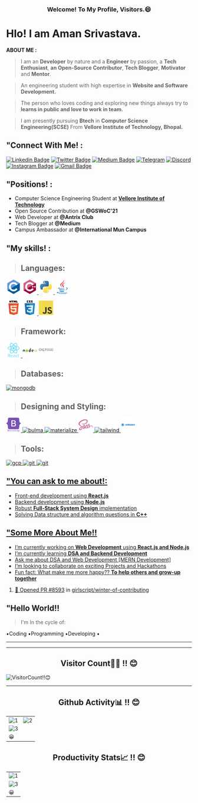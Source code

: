 <h3 align="center"> <p>Welcome! To My Profile, Visitors.😄</p> </h3>

# **Hlo! I am Aman Srivastava.** 

**ABOUT ME :**

>I am an **Developer** by nature and a **Engineer**  by passion, a **Tech Enthusiast**, **an Open-Source Contributor**, **Tech Blogger**, **Motivator** and **Mentor**.

>An engineering student with high expertise in **Website and Software Development.**

>The person who loves coding and exploring new things always try to **learns in public and love to work in team.**

>I am presently pursuing **Btech** in **Computer Science Engineering(SCSE)** From **Vellore Institute of Technology, Bhopal.**



## "Connect With Me! :

[![Linkedin Badge](https://img.shields.io/badge/-Aman.Srivastava-blue?style=flat-square&logo=Linkedin&logoColor=black&link=https://https://www.linkedin.com/in/aman-srivastava-43b42920a/)](https://www.linkedin.com/in/aman-srivastava-43b42920a/)
[![Twitter Badge](https://img.shields.io/badge/-@Aman.Srivastava-1ca0f1?style=&flat-square&labelColor=1ca0f1&logo=twitter&logoColor=black&link=https://twitter.com/AmanSri68355587)](https://twitter.com/AmanSri68355587)
[![Medium Badge](https://img.shields.io/badge/-@Aman.Srivastava-03a57a?style=&flat-square&labelColor=black&logo=Medium&link=https://medium.com/@amansrv/)](https://medium.com/@amansrv)
[![Telegram](https://img.shields.io/badge/-Telegram-blue?style=flat-square&logo=Telegram&logoColor=white)](https://t.me/aman1srv)
[![Discord](https://img.shields.io/badge/-Discord-7289DA?style=flat-square&logo=discord&logoColor=white)](https://discordapp.com/users/aman.srivastava#7510)
[![Instagram Badge](https://img.shields.io/badge/-Instagram-purple?style=flat-square&logo=instagram&logoColor=white&link=https://instagram.com/pranayguptaa/)](https://instagram.com/aman.srivastava___)
[![Gmail Badge](https://img.shields.io/badge/-srivastavaaman237@gmail.com-c14438?style=flat-square&logo=Gmail&logoColor=black&link=mailto:srivastavaaman237@gmail.com)](mailto:srivastavaaman237@gmail.com)


<!-- This is my coding profile accounts -->
 

## "Positions! :

- Computer Science Engineering Student at **[Vellore Institute of Technology](http://vitbhopal.ac.in/)**
- Open Source Contribution at **@GSWoC'21**
- Web Developer at **@Antrix Club**
- Tech Blogger at **@Medium**
- Campus Ambassador at **@International Mun Campus**


## "My skills! :

> ##  **Languages:** 
<a href="https://www.cprogramming.com/" target="_blank"> <img src="https://raw.githubusercontent.com/devicons/devicon/master/icons/c/c-original.svg" alt="c" width="40" height="40"/></a> 
<a href="https://www.w3schools.com/cpp/" target="_blank"> <img src="https://raw.githubusercontent.com/devicons/devicon/master/icons/cplusplus/cplusplus-original.svg" alt="cplusplus" width="40" height="40"/> </a> 
<a href="https://www.python.org" target="_blank"> <img src="https://raw.githubusercontent.com/devicons/devicon/master/icons/python/python-original.svg" alt="python" width="40" height="40"/> </a> 
<a href="https://www.java.com" target="_blank"> <img src="https://raw.githubusercontent.com/devicons/devicon/master/icons/java/java-original.svg" alt="java" width="40" height="40"/> </a><br>


<a href="https://www.w3.org/html/" target="_blank"> <img src="https://raw.githubusercontent.com/devicons/devicon/master/icons/html5/html5-original-wordmark.svg" alt="html5" width="40" height="40"/></a> 
<a href="https://www.w3schools.com/css/" target="_blank"> <img src="https://raw.githubusercontent.com/devicons/devicon/master/icons/css3/css3-original-wordmark.svg" alt="css3" width="40" height="40"/> </a><a href="https://developer.mozilla.org/en-US/docs/Web/JavaScript" target="_blank"> <img src="https://raw.githubusercontent.com/devicons/devicon/master/icons/javascript/javascript-original.svg" alt="javascript" width="40" height="40"/> </a> 

> ## **Framework:**
<a href="https://reactjs.org/" target="_blank"> <img src="https://raw.githubusercontent.com/devicons/devicon/master/icons/react/react-original-wordmark.svg" alt="react" width="40" height="40"/> </a>
<a href="https://nodejs.org" target="_blank"> <img src="https://raw.githubusercontent.com/devicons/devicon/master/icons/nodejs/nodejs-original-wordmark.svg" alt="nodejs" width="40" height="40"/></a> <a href="https://expressjs.com" target="_blank"> <img src="https://raw.githubusercontent.com/devicons/devicon/master/icons/express/express-original-wordmark.svg" alt="express" width="40" height="40"/> </a><br>

> ## **Databases:**
<a href="https://MongoDb.com/" target="_blank"> <img src="https://www.vectorlogo.zone/logos/mongodb/mongodb-icon.svg" alt="mongodb" width="40" height="40"/> </a>  

> ## **Designing and Styling:**
<a href="https://getbootstrap.com" target="_blank"> <img src="https://raw.githubusercontent.com/devicons/devicon/master/icons/bootstrap/bootstrap-plain-wordmark.svg" alt="bootstrap" width="40" height="40"/> </a> <a href="https://bulma.io/" target="_blank"> <img src="https://raw.githubusercontent.com/gilbarbara/logos/804dc257b59e144eaca5bc6ffd16949752c6f789/logos/bulma.svg" alt="bulma" width="40" height="40"/> </a> <a href="https://materializecss.com/" target="_blank"> <img src="https://raw.githubusercontent.com/prplx/svg-logos/5585531d45d294869c4eaab4d7cf2e9c167710a9/svg/materialize.svg" alt="materialize" width="40" height="40"/> </a> <a href="https://sass-lang.com" target="_blank"> <img src="https://raw.githubusercontent.com/devicons/devicon/master/icons/sass/sass-original.svg" alt="sass" width="40" height="40"/> </a> 
<a href="https://tailwindcss.com/" target="_blank"> <img src="https://www.vectorlogo.zone/logos/tailwindcss/tailwindcss-icon.svg" alt="tailwind" width="40" height="40"/> </a>  <a href="https://webpack.js.org" target="_blank"> <img src="https://raw.githubusercontent.com/devicons/devicon/d00d0969292a6569d45b06d3f350f463a0107b0d/icons/webpack/webpack-original-wordmark.svg" alt="webpack" width="40" height="40"/> </a>

> ## **Tools:**

<a href="https://cloud.google.com" target="_blank"> <img src="https://www.vectorlogo.zone/logos/google_cloud/google_cloud-icon.svg" alt="gcp" width="40" height="40"/> </a> 
<a href="https://git-scm.com/" target="_blank"> <img src="https://www.vectorlogo.zone/logos/git-scm/git-scm-icon.svg" alt="git" width="40" height="40"/> 
<a href="https://vs_code.com/" target="_blank"> <img src="https://www.vectorlogo.zone/logos/visualstudio_code/visualstudio_code-icon.svg" alt="git" width="40" height="40"/> 


 ## **"You can ask to me about!:**

- Front-end development using **React.js**
- Backend development using **Node.js**
- Robust **Full-Stack System Design** implementation
- Solving Data structure and algorithm questions in **C++**

 
 ## **"Some More About Me!!**
 
- I’m currently working on **Web Development** using **React.js and Node.js**
- I’m currently learning **DSA and Backend Development**
- Ask me about DSA and Web Development [MERN Development]
- I’m looking to collaborate on exciting Projects and Hackathons
- Fun fact: What make me more happy?? **To help others and grow-up together**
 
 
<!--  ## **Recent Activity** -->
<!--START_SECTION:activity-->
 
 1. 💪 Opened PR  [#8593](https://github.com/girlscript/winter-of-contributing/pull/8593) in [girlscript/winter-of-contributing](https://github.com/girlscript/winter-of-contributing)
<!--  2. 
 3. 
 4.
 5. -->
 
<!--END_SECTION:activity-->
 

 ## **"Hello World!!**

> I'm In the cycle of:

▪️Coding ▪️Programming ▪️Developing ▪️

***
 
<hr>

<h2 align="center">Visitor Count👨‍💻 !! 😊</h2>
<p align="center">
  
  ![VisitorCount!!😊](https://profile-counter.glitch.me/{amansrv}/count.svg) 
  
</p>

<hr
    
***
    
<h2 align="center">Github Activity📊 !! 😊 </h2>   
   
<table>
  <tr>
    <td><img src="https://github-readme-stats.vercel.app/api?username=amansrv&theme=radical&show_icons=true"  display=block width=100% height=auto  alt="1" ></td>
    <td><img src="https://github-readme-stats.vercel.app/api/top-langs/?username=amansrv&theme=radical&layout=compact&hide=Jupyter%20Notebook"  display=block width=100% height=auto  alt="2" ></td>
   </tr> 
  <tr><td><img src="https://github-readme-streak-stats.herokuapp.com/?user=amansrv&theme=tokyonight"  display=block width=100% height=auto alt="3" ></td></tr>
   <tr><td>😀</td></tr>
</table>
    
    
 <h2 align="center">Productivity Stats📈 !! 😊</h2>
 
 <table>
  <tr>
    <td><img src="https://github-profile-summary-cards.vercel.app/api/cards/profile-details?username=amansrv&theme=monokai"  display=block width=100% height=auto  alt="1" >   </td>
  </tr> 
   
 <tr>
   <td><img src="https://activity-graph.herokuapp.com/graph?username=amansrv&bg_color=1a1b27&color=be90f2&line=638fda&point=35aea1&area=true"  display=block width=100% height=auto alt="3" ></td>
  </td>
  </tr>
  <tr><td>😀</td></tr>
</table>
